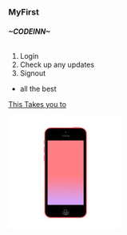### MyFirst

###### **~CODEINN~**

1. Login 
2. Check up any updates
3. Signout
+ all the best

[This Takes you to ](https://www.google.com "Google")

![This is a screenshot](/screenshots/screenshot.jpg "home page")
